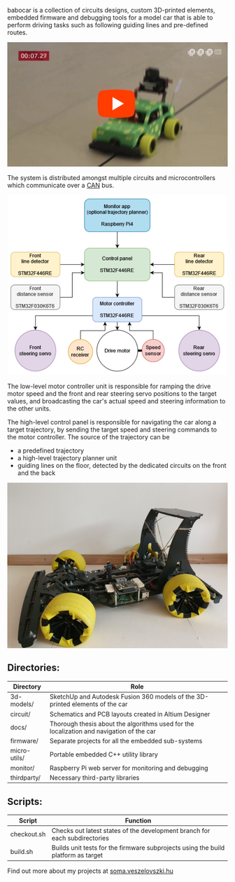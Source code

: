 babocar is a collection of circuits designs, custom 3D-printed elements, embedded firmware and debugging tools for a model car that is able to perform driving tasks such as following guiding lines and pre-defined routes.

[<img src="docs/youtube_preview.png" width="600">](https://www.youtube.com/watch?v=wYXTI0n2l1o&ab_channel=BMEVIKRobonAUT)

The system is distributed amongst multiple circuits and microcontrollers which communicate over a [CAN](https://en.wikipedia.org/wiki/CAN_bus) bus.

<img src="docs/firmware_model.png" width="600">

The low-level motor controller unit is responsible for ramping the drive motor speed and the front and rear steering servo positions to the target values, and broadcasting the car's actual speed and steering information to the other units.

The high-level control panel is responsible for navigating the car along a target trajectory, by sending the target speed and steering commands to the motor controller. The source of the trajectory can be

- a predefined trajectory
- a high-level trajectory planner unit
- guiding lines on the floor, detected by the dedicated circuits on the front and the back

<img src="docs/babocar.jpg" width="600">

## Directories:
|Directory     |Role                                                                                      |
|--------------|------------------------------------------------------------------------------------------|
| 3d-models/   | SketchUp and Autodesk Fusion 360 models of the 3D-printed elements of the car            |
| circuit/     | Schematics and PCB layouts created in Altium Designer                                    |
| docs/        | Thorough thesis about the algorithms used for the localization and navigation of the car |
| firmware/    | Separate projects for all the embedded sub-systems                                       |
| micro-utils/ | Portable embedded C++ utility library                                                    |
| monitor/     | Raspberry Pi web server for monitoring and debugging                                     |
| thirdparty/  | Necessary third-party libraries                                                          |

## Scripts:

| Script      | Function                                                                          |
|-------------|-----------------------------------------------------------------------------------|
| checkout.sh | Checks out latest states of the development branch for each subdirectories        |
| build.sh    | Builds unit tests for the firmware subprojects using the build platform as target |

Find out more about my projects at [soma.veszelovszki.hu](soma.veszelovszki.hu)
